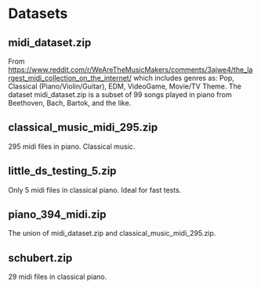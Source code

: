 # Datasets
## midi_dataset.zip
From https://www.reddit.com/r/WeAreTheMusicMakers/comments/3ajwe4/the_largest_midi_collection_on_the_internet/
which includes genres as: Pop, Classical (Piano/Violin/Guitar), EDM, VideoGame, Movie/TV Theme. The dataset midi_dataset.zip
is a subset of 99 songs played in piano from Beethoven, Bach, Bartok, and the like.

## classical_music_midi_295.zip
295 midi files in piano. Classical music.

## little_ds_testing_5.zip
Only 5 midi files in classical piano. Ideal for fast tests.

## piano_394_midi.zip
The union of midi_dataset.zip and classical_music_midi_295.zip.

## schubert.zip
29 midi files in classical piano.
